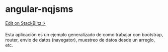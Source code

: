 # angular-nqjsms

[Edit on StackBlitz ⚡️](https://stackblitz.com/edit/angular-nqjsms)

Esta aplicación es un ejemplo generalizado de como trabajar con bootstrap, router, envio de datos (navegator), muestreo de datos desde un arreglo, etc. 